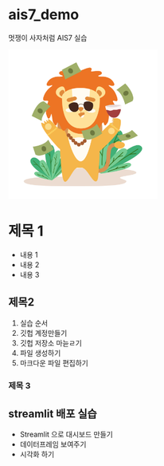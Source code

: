 # ais7_demo
멋쟁이 사자처럼 AIS7 실습

<img src = https://raw.githubusercontent.com/hyejinWooo/ais7_demo/main/Pngtreecute_rich_lion_animal_characters_5905966.png width="300" height="300">

# 제목 1
* 내용 1
* 내용 2
* 내용 3

## 제목2
1. 실습 순서
2. 깃헙 계정만들기
3. 깃헙 저장소 마늗ㄹ기
4. 파일 생성하기
5. 마크다운 파일 편집하기

### 제목 3

## streamlit 배포 실습
* Streamlit 으로 대시보드 만들기
* 데이터프레임 보여주기
* 시각화 하기
